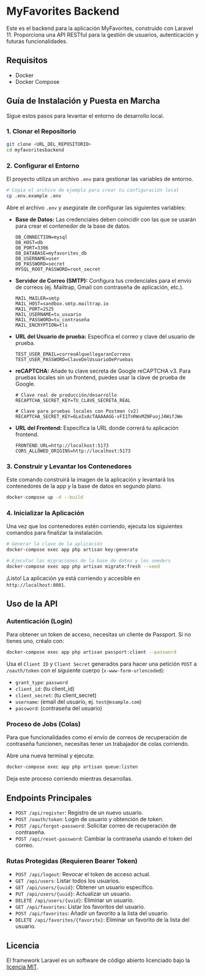 # MyFavorites Backend

Este es el backend para la aplicación MyFavorites, construido con Laravel 11. Proporciona una API RESTful para la gestión de usuarios, autenticación y futuras funcionalidades.

## Requisitos

- Docker
- Docker Compose

## Guía de Instalación y Puesta en Marcha

Sigue estos pasos para levantar el entorno de desarrollo local.

### 1. Clonar el Repositorio

```bash
git clone <URL_DEL_REPOSITORIO>
cd myfavoritesbackend
```

### 2. Configurar el Entorno

El proyecto utiliza un archivo `.env` para gestionar las variables de entorno.

```bash
# Copia el archivo de ejemplo para crear tu configuración local
cp .env.example .env
```

Abre el archivo `.env` y asegúrate de configurar las siguientes variables:

- **Base de Datos:** Las credenciales deben coincidir con las que se usarán para crear el contenedor de la base de datos.
  ```env
  DB_CONNECTION=mysql
  DB_HOST=db
  DB_PORT=3306
  DB_DATABASE=myfavorites_db
  DB_USERNAME=user
  DB_PASSWORD=secret
  MYSQL_ROOT_PASSWORD=root_secret
  ```

- **Servidor de Correo (SMTP):** Configura tus credenciales para el envío de correos (ej. Mailtrap, Gmail con contraseña de aplicación, etc.).
  ```env
  MAIL_MAILER=smtp
  MAIL_HOST=sandbox.smtp.mailtrap.io
  MAIL_PORT=2525
  MAIL_USERNAME=tu_usuario
  MAIL_PASSWORD=tu_contraseña
  MAIL_ENCRYPTION=tls
  ```

- **URL del Usuario de prueba:** Especifica el correo y clave del usuario de prueba.
  ```env
  TEST_USER_EMAIL=correoAlquellegaranCorreos
  TEST_USER_PASSWORD=ClaveDelUsuarioDePruebas

  ```

- **reCAPTCHA:** Añade tu clave secreta de Google reCAPTCHA v3. Para pruebas locales sin un frontend, puedes usar la clave de prueba de Google.
  ```env
  # Clave real de producción/desarrollo
  RECAPTCHA_SECRET_KEY=TU_CLAVE_SECRETA_REAL
  
  # Clave para pruebas locales con Postman (v2)
  RECAPTCHA_SECRET_KEY=6LeIxAcTAAAAAGG-vFI1TnRWxMZNFuojJ4WifJWe
  ```

- **URL del Frontend:** Especifica la URL donde correrá tu aplicación frontend.
  ```env
  FRONTEND_URL=http://localhost:5173
  CORS_ALLOWED_ORIGINS=http://localhost:5173
  ```

### 3. Construir y Levantar los Contenedores

Este comando construirá la imagen de la aplicación y levantará los contenedores de la app y la base de datos en segundo plano.

```bash
docker-compose up -d --build
```

### 4. Inicializar la Aplicación

Una vez que los contenedores estén corriendo, ejecuta los siguientes comandos para finalizar la instalación.

```bash
# Generar la clave de la aplicación
docker-compose exec app php artisan key:generate

# Ejecutar las migraciones de la base de datos y los seeders
docker-compose exec app php artisan migrate:fresh --seed
```

¡Listo! La aplicación ya está corriendo y accesible en `http://localhost:8001`.

## Uso de la API

### Autenticación (Login)

Para obtener un token de acceso, necesitas un cliente de Passport. Si no tienes uno, créalo con:

```bash
docker-compose exec app php artisan passport:client --password
```

Usa el `Client ID` y `Client Secret` generados para hacer una petición `POST` a `/oauth/token` con el siguiente cuerpo (`x-www-form-urlencoded`):

- `grant_type`: `password`
- `client_id`: (tu client_id)
- `client_secret`: (tu client_secret)
- `username`: (email del usuario, ej. `test@example.com`)
- `password`: (contraseña del usuario)

### Proceso de Jobs (Colas)

Para que funcionalidades como el envío de correos de recuperación de contraseña funcionen, necesitas tener un trabajador de colas corriendo.

Abre una nueva terminal y ejecuta:
```bash
docker-compose exec app php artisan queue:listen
```
Deja este proceso corriendo mientras desarrollas.

## Endpoints Principales

- `POST /api/register`: Registro de un nuevo usuario.
- `POST /oauth/token`: Login de usuario y obtención de token.
- `POST /api/forgot-password`: Solicitar correo de recuperación de contraseña.
- `POST /api/reset-password`: Cambiar la contraseña usando el token del correo.

### Rutas Protegidas (Requieren Bearer Token)

- `POST /api/logout`: Revocar el token de acceso actual.
- `GET /api/users`: Listar todos los usuarios.
- `GET /api/users/{uuid}`: Obtener un usuario específico.
- `PUT /api/users/{uuid}`: Actualizar un usuario.
- `DELETE /api/users/{uuid}`: Eliminar un usuario.
- `GET /api/favorites`: Listar los favoritos del usuario.
- `POST /api/favorites`: Añadir un favorito a la lista del usuario.
- `DELETE /api/favorites/{favorite}`: Eliminar un favorito de la lista del usuario.

## Licencia

El framework Laravel es un software de código abierto licenciado bajo la [licencia MIT](https://opensource.org/licenses/MIT).
